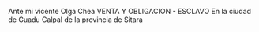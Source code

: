 Ante mi vicente Olga Chea
VENTA Y OBLIGACION - ESCLAVO
En la ciudad de Guadu Calpal de la provincia de Sitara